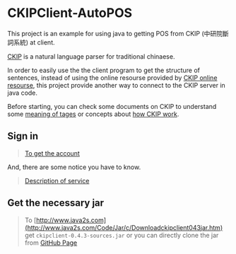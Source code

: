 # CKIPClient-AutoPOS
This project is an example for using java to getting POS from CKIP (中研院斷詞系統) at client.

[CKIP](http://ckipsvr.iis.sinica.edu.tw/) is a natural language parser for traditional chinaese.

In order to easily use the the client program to get the structure of sentences, instead of using the online resourse provided by [CKIP online resourse](http://ckipsvr.iis.sinica.edu.tw/resource.htm), this project provide another way to connect to the CKIP server in java code. 


Before starting, you can check some documents on CKIP to understand some [meaning of tages](http://ckipsvr.iis.sinica.edu.tw/cat.htm) or concepts about [how CKIP work](http://sunlight.iis.sinica.edu.tw/uwextract/demo.htm).

## Sign in

>[To get the account](http://ckipsvr.iis.sinica.edu.tw/reg.php)

And, there are some notice you have to know.

>[Description of service](http://ckipsvr.iis.sinica.edu.tw/webservice.htm)

## Get the necessary jar

> To [http://www.java2s.com](http://www.java2s.com/Code/Jar/c/Downloadckipclient043jar.htm) get `ckipclient-0.4.3-sources.jar` or you can directly clone the jar from [GitHub Page](https://github.com/ChiLunHuang/CKIPClient-AutoPOS/blob/master/CKIPproject/ckipclient-0.4.3.jar)
